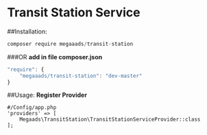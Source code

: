 # Transit Station Service

##Installation:
```javascript
composer require megaaads/transit-station
```
###OR
**add in file composer.json**
```javascript
"require": {
	"megaaads/transit-station": "dev-master"
}
```
##Usage:
**Register Provider**
```
#/Config/app.php
'providers' => [
    Megaads\TransitStation\TransitStationServiceProvider::class
];
```
